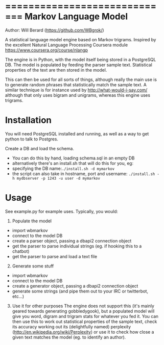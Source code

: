 =============================
 Markov Language Model
=============================
Author: Will Berard (https://github.com/WBgrok/)

A statistical language model engine based on Markov trigrams.
Inspired by the excellent Natural Language Processing Coursera module
https://www.coursera.org/course/nlangp

The engine is in Python, with the model itself being stored in a PostgreSQL DB.
The model is populated by feeding the parser sample text. Statistical properties
of the text are then stored in the model.

This can then be used for all sorts of things, although really the main use is to
generate random phrases that statistically match the sample text.
A similar technique is for instance used by http://what-would-i-say.com/ although
that only uses bigram and unigrams, whereas this engine uses trigrams.

Installation
============

You will need PostgreSQL installed and running, as well as a way to get python to talk to Postgres.

Create a DB and load the schema.
- You can do this by hand, loading schema.sql in an empty DB
- alternatively there's an install.sh that will do this for you, eg:
 - specifying the DB name:``./install.sh -d mymarkov``
 - the script can also take in hostname, port and username: ``./install.sh -h mydbserver -p 1243 -u user -d mymarkov``

Usage
=====

See example.py for example uses. Typically, you would:

1) Populate the model
- import wbmarkov
- connect to the model DB
- create a parser object, passing a dbapi2 connection object
- get the parser to parse individual strings (eg. if hooking this to a chatbot)
- get the parser to parse and load a text file

2) Generate some stuff
- import wbmarkov
- connect to the model DB
- create a generator object, passing a dbapi2 connection object
- generate some strings (and pipe them out to your IRC or twitterbot, etc...)

3) Use it for other purposes
The engine does not support this (it's mainly geared towards generating gobbledygook),
but a populated model will give you word, digram and trigram stats for whatever you fed it.
You can then use this to work out statistical properties of the sample text, check its accuracy
working out its (delightfully named) perplexity (http://en.wikipedia.org/wiki/Perplexity) or use
it to check how close a given text matches the model (eg. to identify an author).
